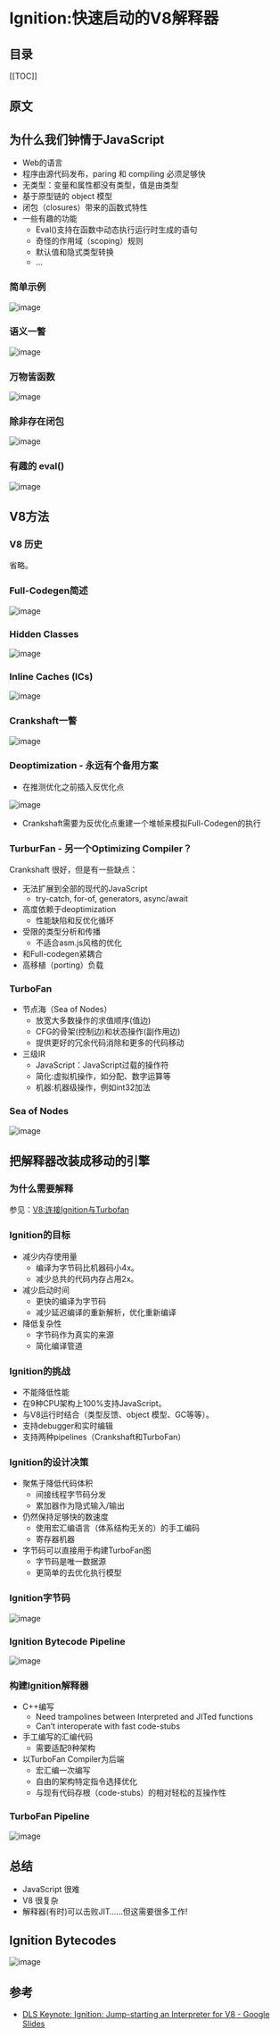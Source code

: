 # Ignition:快速启动的V8解释器

## 目录

[[TOC]]

## 原文

<Pdf src="/v8/Ignition_ Jump-starting an Interpreter for V8.pdf" />

## 为什么我们钟情于JavaScript

- Web的语言
- 程序由源代码发布，paring 和 compiling 必须足够快
- 无类型：变量和属性都没有类型，值是由类型
- 基于原型链的 object 模型
- 闭包（closures）带来的函数式特性
- 一些有趣的功能
  - Eval()支持在函数中动态执行运行时生成的语句
  - 奇怪的作用域（scoping）规则
  - 默认值和隐式类型转换
  - ...

### 简单示例

![image](https://cdn.staticaly.com/gh/jonsam-ng/image-hosting@master/2022/image.7hccvkzv4bs0.webp)

### 语义一瞥

![image](https://cdn.staticaly.com/gh/jonsam-ng/image-hosting@master/2022/image.176679bow940.webp)

### 万物皆函数

![image](https://cdn.staticaly.com/gh/jonsam-ng/image-hosting@master/2022/image.4ujoz52jyia0.webp)

### 除非存在闭包

![image](https://cdn.staticaly.com/gh/jonsam-ng/image-hosting@master/2022/image.2cs7bwgaqnwg.webp)

### 有趣的 eval()

![image](https://cdn.staticaly.com/gh/jonsam-ng/image-hosting@master/2022/image.1lxz5cskdco0.webp)

## V8方法

### V8 历史

省略。

### Full-Codegen简述

![image](https://cdn.staticaly.com/gh/jonsam-ng/image-hosting@master/2022/image.5jwnh11guaw0.webp)

### Hidden Classes

![image](https://cdn.staticaly.com/gh/jonsam-ng/image-hosting@master/2022/image.yydwru79l40.webp)

### Inline Caches (ICs)

![image](https://cdn.staticaly.com/gh/jonsam-ng/image-hosting@master/2022/image.3oqyt297zrs0.webp)

### Crankshaft一瞥

![image](https://cdn.staticaly.com/gh/jonsam-ng/image-hosting@master/2022/image.4h1dokawnr00.webp)

### Deoptimization - 永远有个备用方案

- 在推测优化之前插入反优化点

![image](https://cdn.staticaly.com/gh/jonsam-ng/image-hosting@master/2022/image.5ax013i3kq40.webp)

- Crankshaft需要为反优化点重建一个堆帧来模拟Full-Codegen的执行

### TurburFan - 另一个Optimizing Compiler？

Crankshaft 很好，但是有一些缺点：

- 无法扩展到全部的现代的JavaScript
  - try-catch, for-of, generators, async/await
- 高度依赖于deoptimization
  - 性能缺陷和反优化循环
- 受限的类型分析和传播
  - 不适合asm.js风格的优化
- 和Full-codegen紧耦合
- 高移植（porting）负载

### TurboFan

- 节点海（Sea of Nodes）
  - 放宽大多数操作的求值顺序(值边)
  - CFG的骨架(控制边)和状态操作(副作用边)
  - 提供更好的冗余代码消除和更多的代码移动
- 三级IR
  - JavaScript：JavaScript过载的操作符
  - 简化:虚拟机操作，如分配、数字运算等
  - 机器:机器级操作，例如int32加法

### Sea of Nodes

![image](https://cdn.staticaly.com/gh/jonsam-ng/image-hosting@master/2022/image.15zjcesboeow.webp)

## 把解释器改装成移动的引擎

### 为什么需要解释

参见：[V8:连接Ignition与Turbofan](/WEB/V8%E6%A1%A3%E6%A1%88%E9%A6%86/V8:%E8%BF%9E%E6%8E%A5Ignition%E4%B8%8ETurbofan)

### Ignition的目标

- 减少内存使用量
  - 编译为字节码比机器码小4x。
  - 减少总共的代码内存占用2x。
- 减少启动时间
  - 更快的编译为字节码
  - 减少延迟编译的重新解析，优化重新编译
- 降低复杂性
  - 字节码作为真实的来源
  - 简化编译管道

### Ignition的挑战

- 不能降低性能
- 在9种CPU架构上100%支持JavaScript。
- 与V8运行时结合（类型反馈、object 模型、GC等等）。
- 支持debugger和实时编辑
- 支持两种pipelines（Crankshaft和TurboFan）

### Ignition的设计决策

- 聚焦于降低代码体积
  - 间接线程字节码分发
  - 累加器作为隐式输入/输出
- 仍然保持足够快的数速度
  - 使用宏汇编语言（体系结构无关的）的手工编码
  - 寄存器机器
- 字节码可以直接用于构建TurboFan图
  - 字节码是唯一数据源
  - 更简单的去优化执行模型

### Ignition字节码

![image](https://cdn.staticaly.com/gh/jonsam-ng/image-hosting@master/2022/image.3tbljw7w5xm0.webp)

### Ignition Bytecode Pipeline

![image](https://cdn.staticaly.com/gh/jonsam-ng/image-hosting@master/2022/image.4yudpffu6ps0.webp)

### 构建Ignition解释器

- C++编写
  - Need trampolines between Interpreted and JITed functions
  - Can’t interoperate with fast code-stubs
- 手工编写的汇编代码
  - 需要适配9种架构
- 以TurboFan Compiler为后端
  - 宏汇编一次编写
  - 自由的架构特定指令选择优化
  - 与现有代码存根（code-stubs）的相对轻松的互操作性

### TurboFan Pipeline

![image](https://cdn.staticaly.com/gh/jonsam-ng/image-hosting@master/2022/image.4kuqjlu0bkm0.webp)

## 总结

- JavaScript 很难
- V8 很复杂
- 解释器(有时)可以击败JIT……但这需要很多工作!

## Ignition Bytecodes

![image](https://cdn.staticaly.com/gh/jonsam-ng/image-hosting@master/2022/image.503vcy51qa40.webp)

## 参考

- [DLS Keynote: Ignition: Jump-starting an Interpreter for V8 - Google Slides](https://docs.google.com/presentation/d/1HgDDXBYqCJNasBKBDf9szap1j4q4wnSHhOYpaNy5mHU/edit#slide=id.g1357e6d1a4_0_58)
